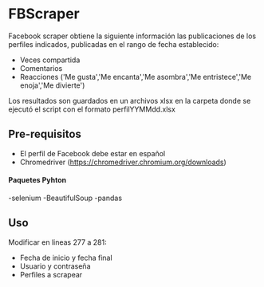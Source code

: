 # FBScraper
Facebook scraper obtiene la siguiente información las publicaciones de los perfiles indicados, publicadas en el rango de fecha establecido:
  - Veces compartida
  - Comentarios
  - Reacciones ('Me gusta','Me encanta','Me asombra','Me entristece','Me enoja','Me divierte')

Los resultados son guardados en un archivos xlsx en la carpeta donde se ejecutó el script con el formato perfilYYMMdd.xlsx 

## Pre-requisitos
- El perfil de Facebook debe estar en español
- Chromedriver (https://chromedriver.chromium.org/downloads)
#### Paquetes Pyhton
 -selenium
 -BeautifulSoup
 -pandas
 
 ## Uso
 Modificar en lineas 277 a 281:
  - Fecha de inicio y fecha final
  - Usuario y contraseña
  - Perfiles a scrapear
 
 
